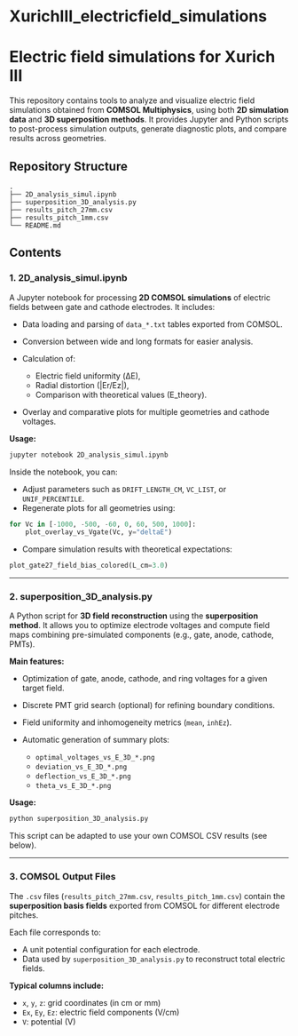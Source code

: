 # XurichIII_electricfield_simulations

# Electric field simulations for Xurich III

This repository contains tools to analyze and visualize electric field simulations obtained from **COMSOL Multiphysics**, using both **2D simulation data** and **3D superposition methods**. It provides Jupyter and Python scripts to post-process simulation outputs, generate diagnostic plots, and compare results across geometries.

## Repository Structure

```
.
├── 2D_analysis_simul.ipynb
├── superposition_3D_analysis.py
├── results_pitch_27mm.csv
├── results_pitch_1mm.csv
└── README.md
```

## Contents

### 1. 2D_analysis_simul.ipynb

A Jupyter notebook for processing **2D COMSOL simulations** of electric fields between gate and cathode electrodes. It includes:

* Data loading and parsing of `data_*.txt` tables exported from COMSOL.
* Conversion between wide and long formats for easier analysis.
* Calculation of:

  * Electric field uniformity (ΔE),
  * Radial distortion (|Er/Ez|),
  * Comparison with theoretical values (E_theory).
* Overlay and comparative plots for multiple geometries and cathode voltages.

**Usage:**

```bash
jupyter notebook 2D_analysis_simul.ipynb
```

Inside the notebook, you can:

* Adjust parameters such as `DRIFT_LENGTH_CM`, `VC_LIST`, or `UNIF_PERCENTILE`.
* Regenerate plots for all geometries using:

```python
for Vc in [-1000, -500, -60, 0, 60, 500, 1000]:
    plot_overlay_vs_Vgate(Vc, y="deltaE")
```

* Compare simulation results with theoretical expectations:

```python
plot_gate27_field_bias_colored(L_cm=3.0)
```

---

### 2. superposition_3D_analysis.py

A Python script for **3D field reconstruction** using the **superposition method**. It allows you to optimize electrode voltages and compute field maps combining pre-simulated components (e.g., gate, anode, cathode, PMTs).

**Main features:**

* Optimization of gate, anode, cathode, and ring voltages for a given target field.
* Discrete PMT grid search (optional) for refining boundary conditions.
* Field uniformity and inhomogeneity metrics (`mean`, `inhEz`).
* Automatic generation of summary plots:

  * `optimal_voltages_vs_E_3D_*.png`
  * `deviation_vs_E_3D_*.png`
  * `deflection_vs_E_3D_*.png`
  * `theta_vs_E_3D_*.png`

**Usage:**

```bash
python superposition_3D_analysis.py
```

This script can be adapted to use your own COMSOL CSV results (see below).

---

### 3. COMSOL Output Files

The `.csv` files (`results_pitch_27mm.csv`, `results_pitch_1mm.csv`) contain the **superposition basis fields** exported from COMSOL for different electrode pitches.

Each file corresponds to:

* A unit potential configuration for each electrode.
* Data used by `superposition_3D_analysis.py` to reconstruct total electric fields.

**Typical columns include:**

* `x`, `y`, `z`: grid coordinates (in cm or mm)
* `Ex`, `Ey`, `Ez`: electric field components (V/cm)
* `V`: potential (V)
